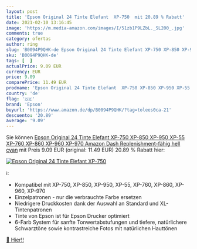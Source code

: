 ```yaml
---
layout: post
title: 'Epson Original 24 Tinte Elefant  XP-750  mit 20.89 % Rabatt'
date: 2021-02-10 13:16:45
image: 'https://m.media-amazon.com/images/I/51zb1P9LZbL._SL200_.jpg'
comments: true
category: ofertas
author: ring
slug: 'B0094P9QHK-de Epson Original 24 Tinte Elefant XP-750 XP-850 XP-950 XP-55...'
sku: 'B0094P9QHK-de'
tags: [  ]
actualPrice: 9.09 EUR
currency: EUR
price: 9.09
comparePrice: 11.49 EUR
prodname: 'Epson Original 24 Tinte Elefant  XP-750 XP-850 XP-950 XP-55 XP-760 XP-860 XP-960 XP-970  Amazon Dash Replenishment-fähig  hell cyan'
country: 'de'
flag: '🇩🇪'
brand: 'Epson'
buyurl: 'https://www.amazon.de/dp/B0094P9QHK/?tag=tolees0ca-21'
descuento: '20.89'
average: '9.09'
---
```


Sie können [Epson Original 24 Tinte Elefant  XP-750 XP-850 XP-950 XP-55 XP-760 XP-860 XP-960 XP-970  Amazon Dash Replenishment-fähig  hell cyan](https://www.amazon.de/dp/B0094P9QHK/?tag=tolees0ca-21) mit Preis 9.09 EUR (original: 11.49 EUR) 20.89 % Rabatt hier:

[![Epson Original 24 Tinte Elefant  XP-750 ](https://m.media-amazon.com/images/I/51zb1P9LZbL._SL200_.jpg)](https://www.amazon.de/dp/B0094P9QHK/?tag=tolees0ca-21)

ℹ️:

- Kompatibel mit XP-750, XP-850, XP-950, XP-55, XP-760, XP-860, XP-960, XP-970
- Einzelpatronen - nur die verbrauchte Farbe ersetzen
- Niedrigere Druckkosten dank der Auswahl an Standard und XL-Tintenpatronen
- Tinte von Epson ist für Epson Drucker optimiert
- 6-Farb System für sanfte Tonwertabstufungen und tiefere, natürlichere Schwarztöne sowie kontrastreiche Fotos mit natürlichen Hauttönen

[🛒 Hier!!](https://www.amazon.de/dp/B0094P9QHK/?tag=tolees0ca-21)
